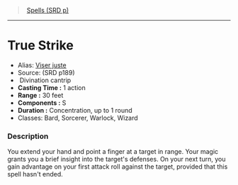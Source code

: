 ﻿> [Spells (SRD p)](srd_spells.md)

---

# True Strike

- Alias: [Viser juste](hd_spells_viser_juste.md)
- Source: (SRD p189)
-  Divination cantrip
- **Casting Time :** 1 action
- **Range :** 30 feet
- **Components :** S
- **Duration :** Concentration, up to 1 round
- Classes: Bard, Sorcerer, Warlock, Wizard

### Description

You extend your hand and point a finger at a target in range. Your magic grants you a brief insight into the target's defenses. On your next turn, you gain advantage on your first attack roll against the target, provided that this spell hasn't ended.

